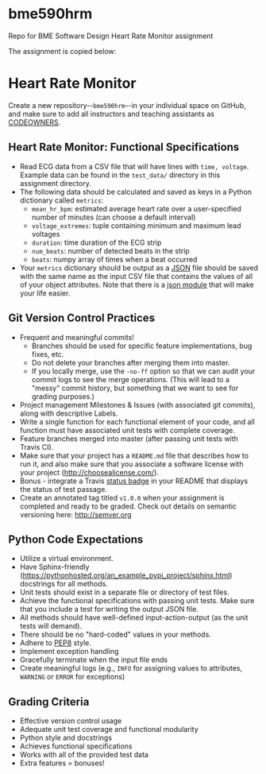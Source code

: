 # bme590hrm
Repo for BME Software Design Heart Rate Monitor assignment

The assignment is copied below:

# Heart Rate Monitor

Create a new repository--`bme590hrm`--in your individual space on GitHub, and make sure to add all instructors and teaching assistants as [CODEOWNERS](https://help.github.com/articles/about-codeowners/).

## Heart Rate Monitor: Functional Specifications
  + Read ECG data from a CSV file that will have lines with `time, voltage`.  Example data can be found in the `test_data/` directory in this assignment directory.  
  + The following data should be calculated and saved as keys in a Python dictionary called `metrics`:
    - `mean_hr_bpm`: estimated average heart rate over a user-specified number
      of minutes (can choose a default interval)
    - `voltage_extremes`: tuple containing minimum and maximum lead voltages
    - `duration`: time duration of the ECG strip
    - `num_beats`: number of detected beats in the strip
    - `beats`: numpy array of times when a beat occurred
  + Your `metrics` dictionary should be output as a [JSON](https://json.org/) file should be saved with the same name as the input CSV file that contains the values of all of your object attributes.  Note that there is a [json module](https://docs.python.org/3.6/library/json.html) that will make your life easier.

## Git Version Control Practices
  + Frequent and meaningful commits!  
    - Branches should be used for specific feature implementations, bug fixes, etc.  
    - Do not delete your branches after merging them into master. 
    - If you locally merge, use the `-no-ff` option so that we can audit your commit logs to see the merge operations.  (This will lead to a "messy" commit history, but something that we want to see for grading purposes.)
  + Project management Milestones \& Issues (with associated git commits), along with descriptive Labels.
  + Write a single function for each functional element of your code, and all function must have associated unit tests with complete coverage.
  + Feature branches merged into master (after passing unit tests with Travis CI).
  + Make sure that your project has a `README.md` file that describes how to run it, and also make sure that you associate a software license with your project (http://choosealicense.com/).  
  + Bonus - integrate a Travis [status badge](https://docs.travis-ci.com/user/status-images/) in your README that displays the status of test passage.
  + Create an annotated tag titled `v1.0.0` when your assignment is completed and ready to be graded.  Check out details on semantic versioning here: http://semver.org

## Python Code Expectations
* Utilize a virtual environment.
* Have Sphinx-friendly (https://pythonhosted.org/an_example_pypi_project/sphinx.html) docstrings for all methods.  
* Unit tests should exist in a separate file or directory of test files. 
* Achieve the functional specifications with passing unit tests.  Make sure that you include a test for writing the output JSON file.
* All methods should have well-defined input-action-output (as the unit tests will demand).
* There should be no "hard-coded" values in your methods.
* Adhere to [PEP8](https://www.python.org/dev/peps/pep-0008/) style. 
* Implement exception handling
* Gracefully terminate when the input file ends
* Create meaningful logs (e.g., `INFO` for assigning values to attributes, `WARNING` or `ERROR` for exceptions)

## Grading Criteria
* Effective version control usage
* Adequate unit test coverage and functional modularity
* Python style and docstrings
* Achieves functional specifications
* Works with all of the provided test data
* Extra features = bonuses!
